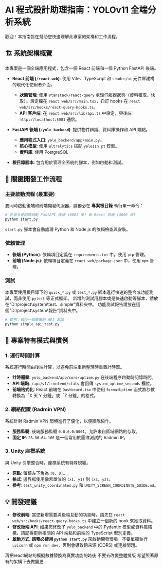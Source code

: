 # AI 程式設計助理指南：YOLOv11 全端分析系統

歡迎！本指南旨在幫助您快速理解此專案的架構和工作流程。

## 🏗️ 系統架構概覽

本專案是一個全端應用程式，包含一個 React 前端和一個 Python FastAPI 後端。

-   **React 前端 (`/react web`)**: 使用 Vite、TypeScript 和 `shadcn/ui` 元件庫建構的現代化使用者介面。
    -   **狀態管理**: 使用 `@tanstack/react-query` 處理伺服器狀態（資料獲取、快取）。設定檔在 `react web/src/main.tsx`，自訂 hooks 在 `react web/src/hooks/react-query-hooks.ts`。
    -   **API 客戶端**: 在 `react web/src/lib/api.ts` 中設定，與後端 `http://localhost:8001` 通信。

-   **FastAPI 後端 (`/yolo_backend`)**: 提供物件辨識、資料庫操作和 API 端點。
    -   **應用程式入口**: `yolo_backend/app/main.py`。
    -   **核心模型**: 使用 `ultralytics` 搭配 `yolo11n.pt` 模型。
    -   **資料庫**: 使用 PostgreSQL

-   **根目錄腳本**: 包含用於管理全系統的腳本，例如啟動和測試。

## 🔧 關鍵開發工作流程

### **主要啟動流程 (最重要)**

要同時啟動後端和前端開發伺服器，請務必在 **專案根目錄** 執行單一命令：

```bash
# 此命令會同時啟動 FastAPI 後端 (8001 埠) 和 React 前端 (3000 埠)
python start.py
```

`start.py` 腳本會自動處理 Python 和 Node.js 的依賴檢查與安裝。

### **依賴管理**

-   **後端 (Python)**: 依賴項目定義在 `requirements.txt` 中，使用 `pip` 管理。
-   **前端 (Node.js)**: 依賴項目定義在 `react web/package.json` 中，使用 `npm` 管理。

### **測試**

本專案使用根目錄下的 `quick_*.py` 或 `test_*.py` 腳本進行快速的整合或功能測試，而非使用 `pytest` 等正式框架。
新增的測試用腳本或是快速啟動等腳本，請放在"D:\project\system\test、simple"資料夾中。
功能測試報告請放在這個"D:\project\system\報告"資料夾中。
```bash
# 範例：執行一個簡單的 API 測試
python simple_api_test.py
```

## 🎯 專案特有模式與慣例

### 1. 運行時間計算

系統運行時間由後端計算，以避免前端重新整理時重置計時器。
-   **計時邏輯**: `yolo_backend/app/core/uptime.py` 在後端程序啟動時記錄時間。
-   **API 端點**: `/api/v1/frontend/stats` 會回傳 `system_uptime_seconds` 欄位。
-   **前端格式化**: React 前端在 `Dashboard.tsx` 中使用 `formatUptime` 函式將秒數轉換為「X 天 Y 分鐘」或「Z 分鐘」的格式。

### 2. 網絡配置 (Radmin VPN)

系統針對 Radmin VPN 環境進行了優化，以便團隊協作。
-   **服務監聽**: 後端服務監聽 `0.0.0.0:8001`，允許來自區域網路的存取。
-   **固定 IP**: `26.86.64.166` 是一個常用於團隊測試的 Radmin IP。

### 3. Unity 座標系統

與 Unity 引擎整合時，座標系統有特殊規範。
-   **原點**: 螢幕左下角為 `(0, 0)`。
-   **格式**: 邊界框使用像素單位的 `(x1, y1)` 到 `(x2, y2)`。
-   **參考**: `test_unity_coordinates.py` 和 `UNITY_SCREEN_COORDINATE_GUIDE.md`。

## 💡 開發建議

-   **修改前端**: 當您新增需要與後端互動的功能時，請先在 `react web/src/hooks/react-query-hooks.ts` 中建立一個新的 hook 來獲取資料。
-   **修改後端 API**: 如果您修改了 `yolo_backend` 中的 Pydantic 模型或資料庫結構，請記得更新相關的 API 端點和前端的 TypeScript 型別定義。
-   **啟動方式**: **請務必使用 `python start.py`** 來啟動開發環境，不要單獨執行 `uvicorn` 或 `npm run dev`，否則會導致跨來源 (CORS) 或連線問題。

再把react網站的模擬數據替換為真實功能的時後 不要去改變整體排版 希望照著原有的架構下去做變更